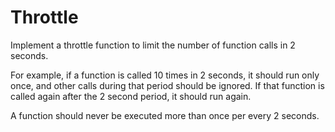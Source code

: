 # Throttle

Implement a throttle function to limit the number of function calls in 2 seconds.

For example, if a function is called 10 times in 2 seconds, it should run only once, and other calls during that period should be ignored. If that function is called again after the 2 second period, it should run again.

A function should never be executed more than once per every 2 seconds.